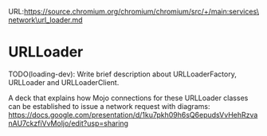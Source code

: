URL:https://source.chromium.org/chromium/chromium/src/+/main:services\network\url_loader.md
# URLLoader
TODO(loading-dev): Write brief description about URLLoaderFactory, URLLoader and
URLLoaderClient.

A deck that explains how Mojo connections for these URLLoader classes can be
established to issue a network request with diagrams:
https://docs.google.com/presentation/d/1ku7pkh09h6sQ6epudsVvHehRzvanAU7ckzfiVvMoljo/edit?usp=sharing
